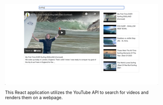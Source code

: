 ![App Screenshot](media/app_image.png)

This React application utilizes the YouTube API to search for videos and renders them on a webpage.
